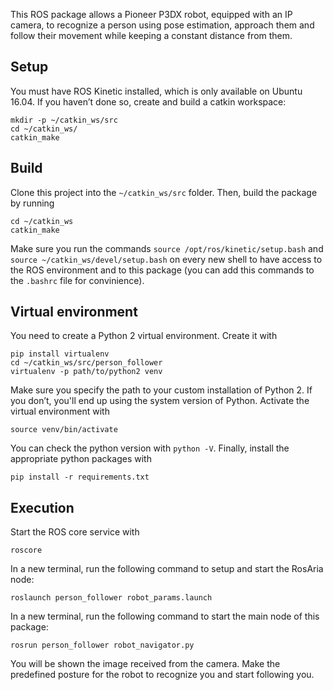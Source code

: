 This ROS package allows a Pioneer P3DX robot, equipped with an IP camera, to recognize a person using pose estimation, approach them and follow their movement while keeping a constant distance from them.

## Setup

You must have ROS Kinetic installed, which is only available on Ubuntu 16.04. If you haven’t done so, create and build a catkin workspace:

```shell
mkdir -p ~/catkin_ws/src
cd ~/catkin_ws/
catkin_make
```

## Build

Clone this project into the `~/catkin_ws/src` folder. Then, build the package by running

```shell
cd ~/catkin_ws
catkin_make
```

Make sure you run the commands `source /opt/ros/kinetic/setup.bash` and `source ~/catkin_ws/devel/setup.bash` on every new shell to have access to the ROS environment and to this package (you can add this commands to the `.bashrc` file for convinience).

## Virtual environment

You need to create a Python 2 virtual environment. Create it with

```shell
pip install virtualenv
cd ~/catkin_ws/src/person_follower
virtualenv -p path/to/python2 venv
```

Make sure you specify the path to your custom installation of Python 2. If you don’t, you'll end up using the system version of Python. Activate the virtual environment with 

```shell
source venv/bin/activate
```
You can check the python version with `python -V`. Finally, install the appropriate python packages with

```shell
pip install -r requirements.txt
```

## Execution

Start the ROS core service with

```shell
roscore
```

In a new terminal, run the following command to setup and start the RosAria node:

```shell
roslaunch person_follower robot_params.launch
```

In a new terminal, run the following command to start the main node of this package:

```shell
rosrun person_follower robot_navigator.py
```

You will be shown the image received from the camera. Make the predefined posture for the robot to recognize you and start following you. 

